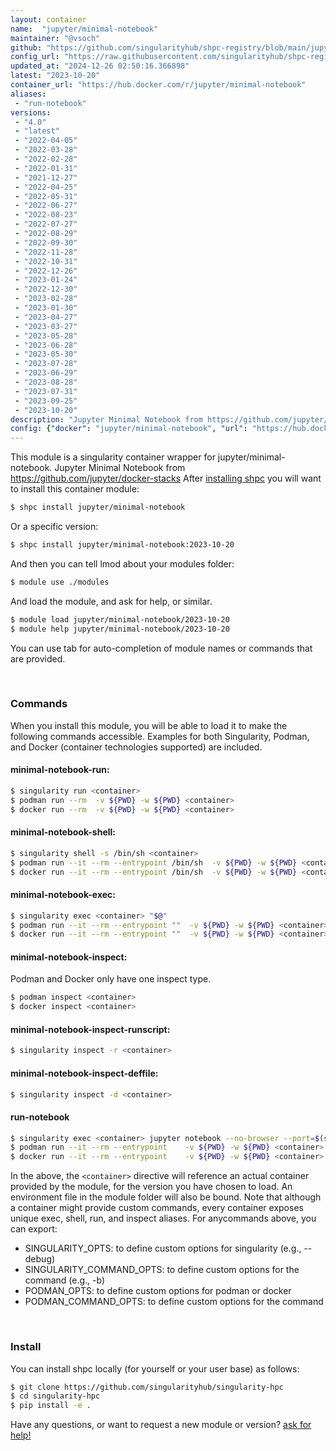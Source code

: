 ```yaml
---
layout: container
name:  "jupyter/minimal-notebook"
maintainer: "@vsoch"
github: "https://github.com/singularityhub/shpc-registry/blob/main/jupyter/minimal-notebook/container.yaml"
config_url: "https://raw.githubusercontent.com/singularityhub/shpc-registry/main/jupyter/minimal-notebook/container.yaml"
updated_at: "2024-12-26 02:50:16.366898"
latest: "2023-10-20"
container_url: "https://hub.docker.com/r/jupyter/minimal-notebook"
aliases:
 - "run-notebook"
versions:
 - "4.0"
 - "latest"
 - "2022-04-05"
 - "2022-03-28"
 - "2022-02-28"
 - "2022-01-31"
 - "2021-12-27"
 - "2022-04-25"
 - "2022-05-31"
 - "2022-06-27"
 - "2022-08-23"
 - "2022-07-27"
 - "2022-08-29"
 - "2022-09-30"
 - "2022-11-28"
 - "2022-10-31"
 - "2022-12-26"
 - "2023-01-24"
 - "2022-12-30"
 - "2023-02-28"
 - "2023-01-30"
 - "2023-04-27"
 - "2023-03-27"
 - "2023-05-28"
 - "2023-06-28"
 - "2023-05-30"
 - "2023-07-28"
 - "2023-06-29"
 - "2023-08-28"
 - "2023-07-31"
 - "2023-09-25"
 - "2023-10-20"
description: "Jupyter Minimal Notebook from https://github.com/jupyter/docker-stacks"
config: {"docker": "jupyter/minimal-notebook", "url": "https://hub.docker.com/r/jupyter/minimal-notebook", "maintainer": "@vsoch", "description": "Jupyter Minimal Notebook from https://github.com/jupyter/docker-stacks", "latest": {"2023-10-20": "crane digest jupyter/minimal-notebook:2023-10-20: TOOMANYREQUESTS: You have reached your pull rate limit. You may increase the limit by authenticating and upgrading: https://www.docker.com/increase-rate-limit"}, "tags": {"4.0": "sha256:6f9d189494fe091700681eb39b429dfe1420ad0717697c2e2293779fcb80cd1e", "latest": "sha256:1c4c8b6c7c27059c353d4e80523c2696e34723fde67d27418873ebeb42032551", "2022-04-05": "sha256:81d41c8b10bce94a01aa5b6df1a12ca1f0946b42f378b8221297e6612100377d", "2022-03-28": "crane digest jupyter/minimal-notebook:2022-03-28: TOOMANYREQUESTS: You have reached your pull rate limit. You may increase the limit by authenticating and upgrading: https://www.docker.com/increase-rate-limit", "2022-02-28": "crane digest jupyter/minimal-notebook:2022-02-28: TOOMANYREQUESTS: You have reached your pull rate limit. You may increase the limit by authenticating and upgrading: https://www.docker.com/increase-rate-limit", "2022-01-31": "crane digest jupyter/minimal-notebook:2022-01-31: TOOMANYREQUESTS: You have reached your pull rate limit. You may increase the limit by authenticating and upgrading: https://www.docker.com/increase-rate-limit", "2021-12-27": "crane digest jupyter/minimal-notebook:2021-12-27: TOOMANYREQUESTS: You have reached your pull rate limit. You may increase the limit by authenticating and upgrading: https://www.docker.com/increase-rate-limit", "2022-04-25": "crane digest jupyter/minimal-notebook:2022-04-25: TOOMANYREQUESTS: You have reached your pull rate limit. You may increase the limit by authenticating and upgrading: https://www.docker.com/increase-rate-limit", "2022-05-31": "crane digest jupyter/minimal-notebook:2022-05-31: TOOMANYREQUESTS: You have reached your pull rate limit. You may increase the limit by authenticating and upgrading: https://www.docker.com/increase-rate-limit", "2022-06-27": "crane digest jupyter/minimal-notebook:2022-06-27: TOOMANYREQUESTS: You have reached your pull rate limit. You may increase the limit by authenticating and upgrading: https://www.docker.com/increase-rate-limit", "2022-08-23": "crane digest jupyter/minimal-notebook:2022-08-23: TOOMANYREQUESTS: You have reached your pull rate limit. You may increase the limit by authenticating and upgrading: https://www.docker.com/increase-rate-limit", "2022-07-27": "crane digest jupyter/minimal-notebook:2022-07-27: TOOMANYREQUESTS: You have reached your pull rate limit. You may increase the limit by authenticating and upgrading: https://www.docker.com/increase-rate-limit", "2022-08-29": "crane digest jupyter/minimal-notebook:2022-08-29: TOOMANYREQUESTS: You have reached your pull rate limit. You may increase the limit by authenticating and upgrading: https://www.docker.com/increase-rate-limit", "2022-09-30": "crane digest jupyter/minimal-notebook:2022-09-30: TOOMANYREQUESTS: You have reached your pull rate limit. You may increase the limit by authenticating and upgrading: https://www.docker.com/increase-rate-limit", "2022-11-28": "crane digest jupyter/minimal-notebook:2022-11-28: TOOMANYREQUESTS: You have reached your pull rate limit. You may increase the limit by authenticating and upgrading: https://www.docker.com/increase-rate-limit", "2022-10-31": "crane digest jupyter/minimal-notebook:2022-10-31: TOOMANYREQUESTS: You have reached your pull rate limit. You may increase the limit by authenticating and upgrading: https://www.docker.com/increase-rate-limit", "2022-12-26": "crane digest jupyter/minimal-notebook:2022-12-26: TOOMANYREQUESTS: You have reached your pull rate limit. You may increase the limit by authenticating and upgrading: https://www.docker.com/increase-rate-limit", "2023-01-24": "crane digest jupyter/minimal-notebook:2023-01-24: TOOMANYREQUESTS: You have reached your pull rate limit. You may increase the limit by authenticating and upgrading: https://www.docker.com/increase-rate-limit", "2022-12-30": "crane digest jupyter/minimal-notebook:2022-12-30: TOOMANYREQUESTS: You have reached your pull rate limit. You may increase the limit by authenticating and upgrading: https://www.docker.com/increase-rate-limit", "2023-02-28": "crane digest jupyter/minimal-notebook:2023-02-28: TOOMANYREQUESTS: You have reached your pull rate limit. You may increase the limit by authenticating and upgrading: https://www.docker.com/increase-rate-limit", "2023-01-30": "crane digest jupyter/minimal-notebook:2023-01-30: TOOMANYREQUESTS: You have reached your pull rate limit. You may increase the limit by authenticating and upgrading: https://www.docker.com/increase-rate-limit", "2023-04-27": "crane digest jupyter/minimal-notebook:2023-04-27: TOOMANYREQUESTS: You have reached your pull rate limit. You may increase the limit by authenticating and upgrading: https://www.docker.com/increase-rate-limit", "2023-03-27": "crane digest jupyter/minimal-notebook:2023-03-27: TOOMANYREQUESTS: You have reached your pull rate limit. You may increase the limit by authenticating and upgrading: https://www.docker.com/increase-rate-limit", "2023-05-28": "crane digest jupyter/minimal-notebook:2023-05-28: TOOMANYREQUESTS: You have reached your pull rate limit. You may increase the limit by authenticating and upgrading: https://www.docker.com/increase-rate-limit", "2023-06-28": "crane digest jupyter/minimal-notebook:2023-06-28: TOOMANYREQUESTS: You have reached your pull rate limit. You may increase the limit by authenticating and upgrading: https://www.docker.com/increase-rate-limit", "2023-05-30": "crane digest jupyter/minimal-notebook:2023-05-30: TOOMANYREQUESTS: You have reached your pull rate limit. You may increase the limit by authenticating and upgrading: https://www.docker.com/increase-rate-limit", "2023-07-28": "crane digest jupyter/minimal-notebook:2023-07-28: TOOMANYREQUESTS: You have reached your pull rate limit. You may increase the limit by authenticating and upgrading: https://www.docker.com/increase-rate-limit", "2023-06-29": "crane digest jupyter/minimal-notebook:2023-06-29: TOOMANYREQUESTS: You have reached your pull rate limit. You may increase the limit by authenticating and upgrading: https://www.docker.com/increase-rate-limit", "2023-08-28": "crane digest jupyter/minimal-notebook:2023-08-28: TOOMANYREQUESTS: You have reached your pull rate limit. You may increase the limit by authenticating and upgrading: https://www.docker.com/increase-rate-limit", "2023-07-31": "crane digest jupyter/minimal-notebook:2023-07-31: TOOMANYREQUESTS: You have reached your pull rate limit. You may increase the limit by authenticating and upgrading: https://www.docker.com/increase-rate-limit", "2023-09-25": "crane digest jupyter/minimal-notebook:2023-09-25: TOOMANYREQUESTS: You have reached your pull rate limit. You may increase the limit by authenticating and upgrading: https://www.docker.com/increase-rate-limit", "2023-10-20": "crane digest jupyter/minimal-notebook:2023-10-20: TOOMANYREQUESTS: You have reached your pull rate limit. You may increase the limit by authenticating and upgrading: https://www.docker.com/increase-rate-limit"}, "features": {"home": true}, "aliases": [{"name": "run-notebook", "command": "jupyter notebook --no-browser --port=$(shuf -i 2000-65000 -n 1) --ip 0.0.0.0"}]}
---
```


This module is a singularity container wrapper for jupyter/minimal-notebook.
Jupyter Minimal Notebook from https://github.com/jupyter/docker-stacks
After [installing shpc](#install) you will want to install this container module:


```bash
$ shpc install jupyter/minimal-notebook
```

Or a specific version:

```bash
$ shpc install jupyter/minimal-notebook:2023-10-20
```

And then you can tell lmod about your modules folder:

```bash
$ module use ./modules
```

And load the module, and ask for help, or similar.

```bash
$ module load jupyter/minimal-notebook/2023-10-20
$ module help jupyter/minimal-notebook/2023-10-20
```

You can use tab for auto-completion of module names or commands that are provided.

<br>

### Commands

When you install this module, you will be able to load it to make the following commands accessible.
Examples for both Singularity, Podman, and Docker (container technologies supported) are included.

#### minimal-notebook-run:

```bash
$ singularity run <container>
$ podman run --rm  -v ${PWD} -w ${PWD} <container>
$ docker run --rm  -v ${PWD} -w ${PWD} <container>
```

#### minimal-notebook-shell:

```bash
$ singularity shell -s /bin/sh <container>
$ podman run --it --rm --entrypoint /bin/sh  -v ${PWD} -w ${PWD} <container>
$ docker run --it --rm --entrypoint /bin/sh  -v ${PWD} -w ${PWD} <container>
```

#### minimal-notebook-exec:

```bash
$ singularity exec <container> "$@"
$ podman run --it --rm --entrypoint ""  -v ${PWD} -w ${PWD} <container> "$@"
$ docker run --it --rm --entrypoint ""  -v ${PWD} -w ${PWD} <container> "$@"
```

#### minimal-notebook-inspect:

Podman and Docker only have one inspect type.

```bash
$ podman inspect <container>
$ docker inspect <container>
```

#### minimal-notebook-inspect-runscript:

```bash
$ singularity inspect -r <container>
```

#### minimal-notebook-inspect-deffile:

```bash
$ singularity inspect -d <container>
```


#### run-notebook

```bash
$ singularity exec <container> jupyter notebook --no-browser --port=$(shuf -i 2000-65000 -n 1) --ip 0.0.0.0
$ podman run --it --rm --entrypoint    -v ${PWD} -w ${PWD} <container> -c " $@"
$ docker run --it --rm --entrypoint    -v ${PWD} -w ${PWD} <container> -c " $@"
```



In the above, the `<container>` directive will reference an actual container provided
by the module, for the version you have chosen to load. An environment file in the
module folder will also be bound. Note that although a container
might provide custom commands, every container exposes unique exec, shell, run, and
inspect aliases. For anycommands above, you can export:

 - SINGULARITY_OPTS: to define custom options for singularity (e.g., --debug)
 - SINGULARITY_COMMAND_OPTS: to define custom options for the command (e.g., -b)
 - PODMAN_OPTS: to define custom options for podman or docker
 - PODMAN_COMMAND_OPTS: to define custom options for the command

<br>

### Install

You can install shpc locally (for yourself or your user base) as follows:

```bash
$ git clone https://github.com/singularityhub/singularity-hpc
$ cd singularity-hpc
$ pip install -e .
```

Have any questions, or want to request a new module or version? [ask for help!](https://github.com/singularityhub/singularity-hpc/issues)